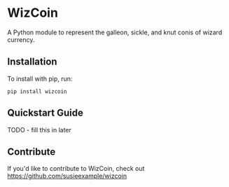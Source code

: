WizCoin
======

A Python module to represent the galleon, sickle, and knut conis of wizard currency.

Installation
------------

To install with pip, run:

    pip install wizcoin

Quickstart Guide
----------------

TODO - fill this in later

Contribute
----------

If you'd like to contribute to WizCoin, check out https://github.com/susieexample/wizcoin
